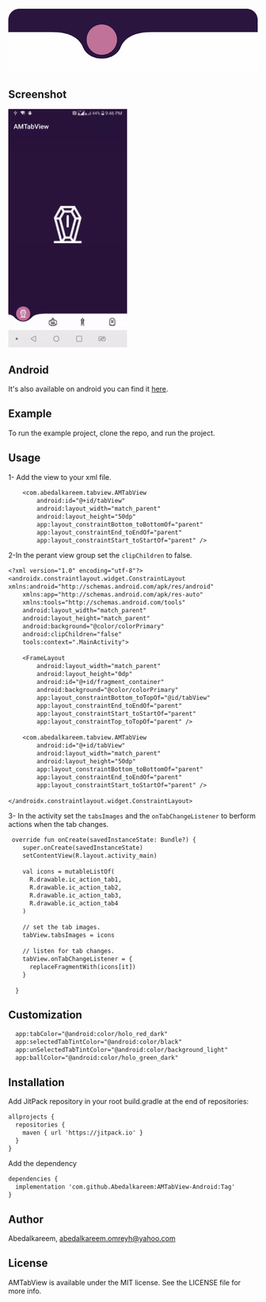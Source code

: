 <p align="center">
 <img src="https://raw.githubusercontent.com/Abedalkareem/AMTabView-Android/master/tabviewlogo.png"  >
</p>

## Screenshot
 <img src="https://raw.githubusercontent.com/Abedalkareem/AMTabView-Android/master/screenshot.gif" width="240" >

## Android

It's also available on android you can find it [here](https://github.com/Abedalkareem/AMTabView).

## Example

To run the example project, clone the repo, and run the project.

## Usage

1- Add the view to your xml file.
```
    <com.abedalkareem.tabview.AMTabView
        android:id="@+id/tabView"
        android:layout_width="match_parent"
        android:layout_height="50dp"
        app:layout_constraintBottom_toBottomOf="parent"
        app:layout_constraintEnd_toEndOf="parent"
        app:layout_constraintStart_toStartOf="parent" />
```

2-In the perant view group set the `clipChildren` to false.

```
<?xml version="1.0" encoding="utf-8"?>
<androidx.constraintlayout.widget.ConstraintLayout xmlns:android="http://schemas.android.com/apk/res/android"
    xmlns:app="http://schemas.android.com/apk/res-auto"
    xmlns:tools="http://schemas.android.com/tools"
    android:layout_width="match_parent"
    android:layout_height="match_parent"
    android:background="@color/colorPrimary"
    android:clipChildren="false"
    tools:context=".MainActivity">

    <FrameLayout
        android:layout_width="match_parent"
        android:layout_height="0dp"
        android:id="@+id/fragment_container"
        android:background="@color/colorPrimary"
        app:layout_constraintBottom_toTopOf="@id/tabView"
        app:layout_constraintEnd_toEndOf="parent"
        app:layout_constraintStart_toStartOf="parent"
        app:layout_constraintTop_toTopOf="parent" />

    <com.abedalkareem.tabview.AMTabView
        android:id="@+id/tabView"
        android:layout_width="match_parent"
        android:layout_height="50dp"
        app:layout_constraintBottom_toBottomOf="parent"
        app:layout_constraintEnd_toEndOf="parent"
        app:layout_constraintStart_toStartOf="parent" />

</androidx.constraintlayout.widget.ConstraintLayout>
```
3- In the activity set the `tabsImages` and the `onTabChangeListener` to berform actions when the tab changes.

```
 override fun onCreate(savedInstanceState: Bundle?) {
    super.onCreate(savedInstanceState)
    setContentView(R.layout.activity_main)

    val icons = mutableListOf(
      R.drawable.ic_action_tab1,
      R.drawable.ic_action_tab2,
      R.drawable.ic_action_tab3,
      R.drawable.ic_action_tab4
    )

    // set the tab images.
    tabView.tabsImages = icons

    // listen for tab changes.
    tabView.onTabChangeListener = {
      replaceFragmentWith(icons[it])
    }

  }
```

## Customization

```
  app:tabColor="@android:color/holo_red_dark"
  app:selectedTabTintColor="@android:color/black"
  app:unSelectedTabTintColor="@android:color/background_light"
  app:ballColor="@android:color/holo_green_dark"
```

## Installation 

Add JitPack repository in your root build.gradle at the end of repositories:

```
allprojects {
  repositories {
    maven { url 'https://jitpack.io' }
  }
}
```

Add the dependency
```
dependencies {
  implementation 'com.github.Abedalkareem:AMTabView-Android:Tag'
}
```

## Author

Abedalkareem, abedalkareem.omreyh@yahoo.com

## License

AMTabView is available under the MIT license. See the LICENSE file for more info.
